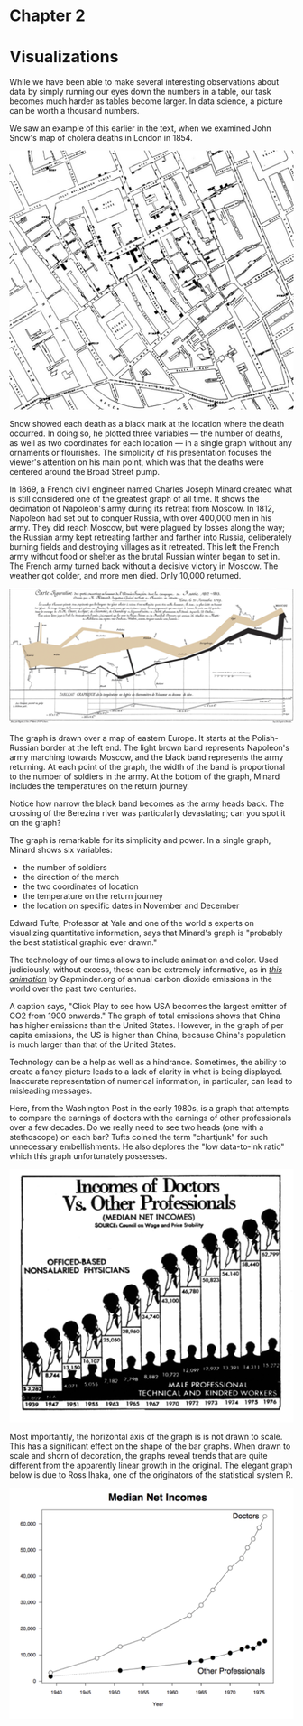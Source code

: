 Chapter 2
=========

Visualizations
==============

While we have been able to make several interesting observations about data by
simply running our eyes down the numbers in a table, our task becomes much
harder as tables become larger.  In data science, a picture can be worth a
thousand numbers.

We saw an example of this earlier in the text, when we examined John Snow's map
of cholera deaths in London in 1854.

![Snow's Cholera Map](../images/snow_map.jpg)

Snow showed each death as a black mark at the location where the death
occurred. In doing so, he plotted three variables — the number of deaths, as
well as two coordinates for each location — in a single graph without any
ornaments or flourishes. The simplicity of his presentation focuses the
viewer's attention on his main point, which was that the deaths were centered
around the Broad Street pump.

In 1869, a French civil engineer named Charles Joseph Minard created what is
still considered one of the greatest graph of all time. It shows the decimation
of Napoleon's army during its retreat from Moscow. In 1812, Napoleon had set
out to conquer Russia, with over 400,000 men in his army. They did reach
Moscow, but were plagued by losses along the way; the Russian army kept
retreating farther and farther into Russia, deliberately burning fields and
destroying villages as it retreated. This left the French army without food or
shelter as the brutal Russian winter began to set in. The French army turned
back without a decisive victory in Moscow. The weather got colder, and more men
died. Only 10,000 returned.

![Minard's Graphic](../images/minard.png)

The graph is drawn over a map of eastern Europe. It starts at the
Polish-Russian border at the left end. The light brown band represents
Napoleon's army marching towards Moscow, and the black band represents the army
returning. At each point of the graph, the width of the band is proportional to
the number of soldiers in the army. At the bottom of the graph, Minard includes
the temperatures on the return journey.

Notice how narrow the black band becomes as the army heads back. The crossing
of the Berezina river was particularly devastating; can you spot it on the
graph?

The graph is remarkable for its simplicity and power. In a single graph, Minard
shows six variables:

* the number of soldiers
* the direction of the march
* the two coordinates of location
* the temperature on the return journey
* the location on specific dates in November and December

Edward Tufte, Professor at Yale and one of the world's experts on visualizing
quantitative information, says that Minard's graph is "probably the best
statistical graphic ever drawn."

The technology of our times allows to include animation and color. Used
judiciously, without excess, these can be extremely informative, as in [*this
animation*](http://goo.gl/Oe2oqC) by Gapminder.org of annual carbon dioxide
emissions in the world over the past two centuries.

A caption says, "Click Play to see how USA becomes the largest emitter of CO2
from 1900 onwards." The graph of total emissions shows that China has higher
emissions than the United States. However, in the graph of per capita
emissions, the US is higher than China, because China's population is much
larger than that of the United States.

Technology can be a help as well as a hindrance. Sometimes, the ability to
create a fancy picture leads to a lack of clarity in what is being displayed.
Inaccurate representation of numerical information, in particular, can lead to
misleading messages.

Here, from the Washington Post in the early 1980s, is a graph that attempts to
compare the earnings of doctors with the earnings of other professionals over a
few decades. Do we really need to see two heads (one with a stethoscope) on
each bar? Tufts coined the term "chartjunk" for such unnecessary
embellishments. He also deplores the "low data-to-ink ratio" which this graph
unfortunately possesses.

![Washington Post Doctors](../images/post_bad_graph.png)

Most importantly, the horizontal axis of the graph is is not drawn to scale.
This has a significant effect on the shape of the bar graphs. When drawn to
scale and shorn of decoration, the graphs reveal trends that are quite
different from the apparently linear growth in the original. The elegant graph
below is due to Ross Ihaka, one of the originators of the statistical system R.

![Ihaka's correction](../images/ihaka_fixed_post_graph.png)
